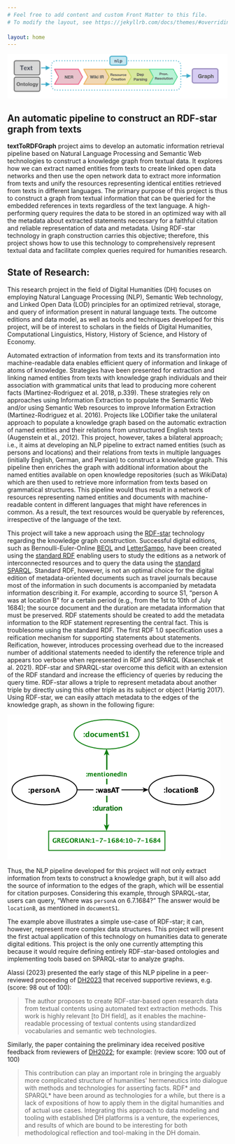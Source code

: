 ```yaml
---
# Feel free to add content and custom Front Matter to this file.
# To modify the layout, see https://jekyllrb.com/docs/themes/#overriding-theme-defaults

layout: home
---
```

![image](pics/pipeline.png)

## An automatic pipeline to construct an RDF-star graph from texts

**textToRDFGraph** project aims to develop an automatic information retrieval pipeline based on Natural Language 
Processing and Semantic Web technologies to construct a knowledge graph from textual data. 
It explores how we can extract named entities from texts to create linked open data networks and then use the open 
network data to extract more information from texts and unify the resources representing identical entities retrieved 
from texts in different languages. The primary purpose of this project is thus to construct a graph from textual 
information that can be queried for the embedded references in texts regardless of the text language. A high-performing 
query requires the data to be stored in an optimized way with all the metadata about extracted statements necessary for 
a faithful citation and reliable representation of data and metadata. Using RDF-star technology in graph construction 
carries this objective; therefore, this project shows how to use this technology to comprehensively represent textual 
data and facilitate complex queries required for humanities research.

## State of Research:
This research project in the field of Digital Humanities (DH) focuses on employing Natural Language Processing (NLP), 
Semantic Web technology, and Linked Open Data (LOD) principles for an optimized retrieval, storage, and query of 
information present in natural language texts. The outcome editions and data model, as well as tools and techniques 
developed for this project, will be of interest to scholars in the fields of Digital Humanities, Computational 
Linguistics, History, History of Science, and History of Economy.

Automated extraction of information from texts and its transformation into machine-readable data enables efficient query 
of information and linkage of atoms of knowledge. Strategies have been presented for extraction and linking named entities 
from texts with knowledge graph individuals and their association with grammatical units that lead to 
producing more coherent facts (Martinez-Rodriguez et al. 2018, p.339). These strategies rely on approaches using 
Information Extraction to populate the Semantic Web and/or using Semantic Web resources to improve Information 
Extraction (Martinez-Rodriguez et al. 2016). Projects like LODifier take the unilateral approach to populate a 
knowledge graph based on the automatic extraction of named entities and their relations from unstructured English texts 
(Augenstein et al., 2012). This project, however, takes a bilateral approach; i.e., it aims at developing an NLP pipeline 
to extract named entities (such as persons and locations) and their relations from texts in multiple languages 
(initially English, German, and Persian) to construct a knowledge graph. This pipeline then enriches the graph with 
additional information about the named entities available on open knowledge repositories (such as WikiData) which are 
then used to retrieve more information from texts based on grammatical structures. This pipeline would thus result in a 
network of resources representing named entities and documents with machine-readable content in different languages that 
might have references in common. As a result, the text resources would be queryable by references, irrespective of the 
language of the text. 

This project will take a new approach using the [RDF-star](https://www.ontotext.com/knowledgehub/fundamentals/what-is-rdf-star/) 
technology regarding the knowledge graph construction. Successful digital editions, such as Bernoulli-Euler-Online [BEOL](https://beol.dasch.swiss/) 
and [LetterSampo](https://www.ldf.fi/dataset/corresp), have been created using the [standard RDF](https://www.w3.org/RDF/) 
enabling users to study the editions as a network of interconnected resources and to query the data using the [standard SPARQL](https://www.w3.org/TR/rdf-sparql-query/).
Standard RDF, however, is not an optimal choice for the digital edition of metadata-oriented documents such as travel 
journals because most of the information in such documents is accompanied by metadata information describing it. 
For example, according to source S1, “person A was at location B” for a certain period (e.g., from the 1st to 10th of July 1684); 
the source document and the duration are metadata information that must be preserved. RDF statements should be created 
to add the metadata information to the RDF statement representing the central fact. This is troublesome using the 
standard RDF. The first RDF 1.0 specification uses a reification mechanism for supporting statements about statements. 
Reification, however, introduces processing overhead due to the increased number of additional statements needed to 
identify the reference triple and appears too verbose when represented in RDF and SPARQL (Kasenchak et al. 2021). 
RDF-star and SPARQL-star overcome this deficit with an extension of the RDF standard and increase the efficiency of 
queries by reducing the query time. RDF-star allows a triple to represent metadata about another triple by directly 
using this other triple as its subject or object (Hartig 2017). Using RDF-star, we can easily attach metadata to the 
edges of the knowledge graph, as shown in the following figure:

![RDF-star example](pics/example_star.png)

Thus, the NLP pipeline developed for this project will not only extract information from texts to construct a knowledge 
graph, but it will also add the source of information to the edges of the graph, which will be essential for citation 
purposes. Considering this example, through SPARQL-star, users can query, “Where was `personA` on 6.7.1684?” The answer 
would be `locationB`, as mentioned in `documentS1`. 

The example above illustrates a simple use-case of RDF-star; it can, however, represent more complex data structures. 
This project will present the first actual application of this technology on humanities data to generate digital editions. 
This project is the only one currently attempting this because it would require defining entirely RDF-star-based 
ontologies and implementing tools based on SPARQL-star to analyze graphs. 

Alassi (2023) presented the early stage of this NLP pipeline in a peer-reviewed proceeding of [DH2023](https://dh2023.adho.org/) that received supportive 
reviews, e.g. (score: 98 out of 100): 

>The author proposes to create RDF-star-based open research data from textual contents using automated text extraction 
> methods. This work is highly relevant [to DH field], as it enables the machine-readable processing of textual contents 
> using standardized vocabularies and semantic web technologies.

Similarly, the paper containing the preliminary idea received positive feedback from reviewers of [DH2022](https://dh2022.adho.org/); 
for example: (review score: 100 out of 100)

> This contribution can play an important role in bringing the arguably more complicated structure of humanities' 
> hermeneutics into dialogue with methods and technologies for asserting facts. RDF* and SPARQL* have been around as 
> technologies for a while, but there is a lack of expositions of how to apply them in the digital humanities and of 
> actual use cases. Integrating this approach to data modeling and tooling with established DH platforms is a venture, 
> the experiences, and results of which are bound to be interesting for both methodological reflection and tool-making 
> in the DH domain.

